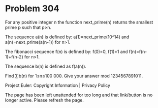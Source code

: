 #   Problem 304

   For any positive integer n the function next_prime(n) returns the smallest
   prime p
   such that p>n.

   The sequence a(n) is defined by:
   a(1)=next_prime(10^14) and a(n)=next_prime(a(n-1)) for n>1.

   The fibonacci sequence f(n) is defined by: f(0)=0, f(1)=1 and
   f(n)=f(n-1)+f(n-2) for n>1.

   The sequence b(n) is defined as f(a(n)).

   Find ∑ b(n) for 1≤n≤100 000. Give your answer mod 1234567891011.

   Project Euler: Copyright Information | Privacy Policy

   The page has been left unattended for too long and that link/button is no
   longer active. Please refresh the page.
